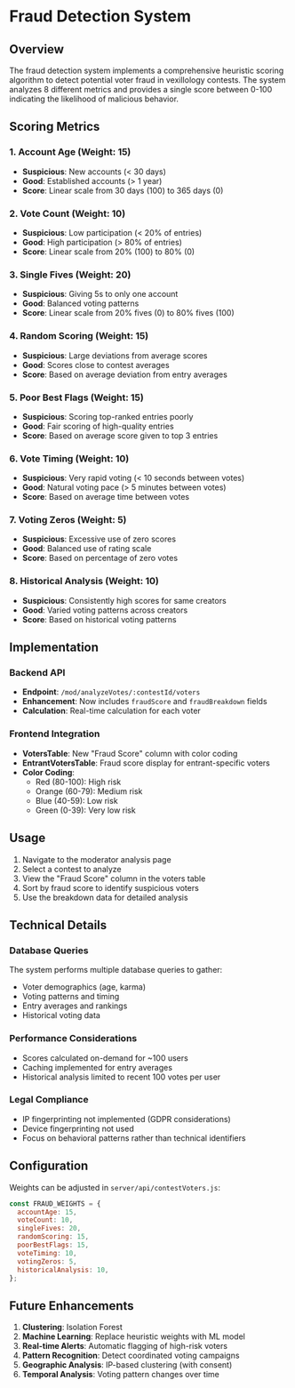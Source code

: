 # Fraud Detection System

## Overview

The fraud detection system implements a comprehensive heuristic scoring algorithm to detect potential voter fraud in vexillology contests. The system analyzes 8 different metrics and provides a single score between 0-100 indicating the likelihood of malicious behavior.

## Scoring Metrics

### 1. Account Age (Weight: 15)

- **Suspicious**: New accounts (< 30 days)
- **Good**: Established accounts (> 1 year)
- **Score**: Linear scale from 30 days (100) to 365 days (0)

### 2. Vote Count (Weight: 10)

- **Suspicious**: Low participation (< 20% of entries)
- **Good**: High participation (> 80% of entries)
- **Score**: Linear scale from 20% (100) to 80% (0)

### 3. Single Fives (Weight: 20)

- **Suspicious**: Giving 5s to only one account
- **Good**: Balanced voting patterns
- **Score**: Linear scale from 20% fives (0) to 80% fives (100)

### 4. Random Scoring (Weight: 15)

- **Suspicious**: Large deviations from average scores
- **Good**: Scores close to contest averages
- **Score**: Based on average deviation from entry averages

### 5. Poor Best Flags (Weight: 15)

- **Suspicious**: Scoring top-ranked entries poorly
- **Good**: Fair scoring of high-quality entries
- **Score**: Based on average score given to top 3 entries

### 6. Vote Timing (Weight: 10)

- **Suspicious**: Very rapid voting (< 10 seconds between votes)
- **Good**: Natural voting pace (> 5 minutes between votes)
- **Score**: Based on average time between votes

### 7. Voting Zeros (Weight: 5)

- **Suspicious**: Excessive use of zero scores
- **Good**: Balanced use of rating scale
- **Score**: Based on percentage of zero votes

### 8. Historical Analysis (Weight: 10)

- **Suspicious**: Consistently high scores for same creators
- **Good**: Varied voting patterns across creators
- **Score**: Based on historical voting patterns

## Implementation

### Backend API

- **Endpoint**: `/mod/analyzeVotes/:contestId/voters`
- **Enhancement**: Now includes `fraudScore` and `fraudBreakdown` fields
- **Calculation**: Real-time calculation for each voter

### Frontend Integration

- **VotersTable**: New "Fraud Score" column with color coding
- **EntrantVotersTable**: Fraud score display for entrant-specific voters
- **Color Coding**:
  - Red (80-100): High risk
  - Orange (60-79): Medium risk
  - Blue (40-59): Low risk
  - Green (0-39): Very low risk

## Usage

1. Navigate to the moderator analysis page
2. Select a contest to analyze
3. View the "Fraud Score" column in the voters table
4. Sort by fraud score to identify suspicious voters
5. Use the breakdown data for detailed analysis

## Technical Details

### Database Queries

The system performs multiple database queries to gather:

- Voter demographics (age, karma)
- Voting patterns and timing
- Entry averages and rankings
- Historical voting data

### Performance Considerations

- Scores calculated on-demand for ~100 users
- Caching implemented for entry averages
- Historical analysis limited to recent 100 votes per user

### Legal Compliance

- IP fingerprinting not implemented (GDPR considerations)
- Device fingerprinting not used
- Focus on behavioral patterns rather than technical identifiers

## Configuration

Weights can be adjusted in `server/api/contestVoters.js`:

```javascript
const FRAUD_WEIGHTS = {
  accountAge: 15,
  voteCount: 10,
  singleFives: 20,
  randomScoring: 15,
  poorBestFlags: 15,
  voteTiming: 10,
  votingZeros: 5,
  historicalAnalysis: 10,
};
```

## Future Enhancements

1. **Clustering**: Isolation Forest
1. **Machine Learning**: Replace heuristic weights with ML model
1. **Real-time Alerts**: Automatic flagging of high-risk voters
1. **Pattern Recognition**: Detect coordinated voting campaigns
1. **Geographic Analysis**: IP-based clustering (with consent)
1. **Temporal Analysis**: Voting pattern changes over time
